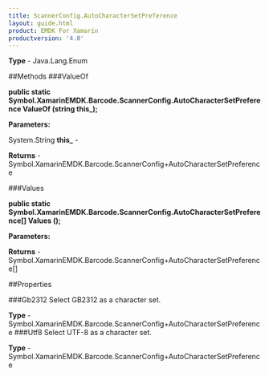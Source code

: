 ```yaml
---
title: ScannerConfig.AutoCharacterSetPreference
layout: guide.html
product: EMDK For Xamarin 
productversion: '4.0' 
---
```


    

**Type** - Java.Lang.Enum

##Methods
###ValueOf

**public static Symbol.XamarinEMDK.Barcode.ScannerConfig.AutoCharacterSetPreference ValueOf (string this_);**


        

**Parameters:**

System.String **this_**  - 
        

**Returns** - Symbol.XamarinEMDK.Barcode.ScannerConfig+AutoCharacterSetPreference

###Values

**public static Symbol.XamarinEMDK.Barcode.ScannerConfig.AutoCharacterSetPreference[] Values ();**


        

**Parameters:**

**Returns** - Symbol.XamarinEMDK.Barcode.ScannerConfig+AutoCharacterSetPreference[]

##Properties

###Gb2312
Select GB2312 as a character set.

**Type** - Symbol.XamarinEMDK.Barcode.ScannerConfig+AutoCharacterSetPreference
###Utf8
Select UTF-8 as a character set.

**Type** - Symbol.XamarinEMDK.Barcode.ScannerConfig+AutoCharacterSetPreference
